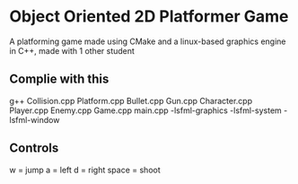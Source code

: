 # Object Oriented 2D Platformer Game
A platforming game made using CMake and a linux-based graphics engine in C++, made with 1 other student

## Complie with this
g++ Collision.cpp Platform.cpp  Bullet.cpp Gun.cpp Character.cpp Player.cpp Enemy.cpp Game.cpp  main.cpp -lsfml-graphics -lsfml-system -lsfml-window

## Controls
w = jump
a = left
d = right
space = shoot

